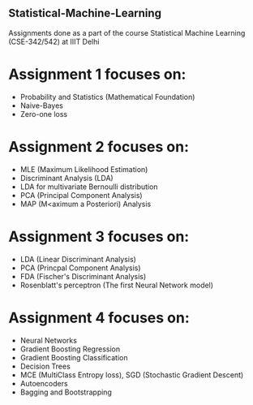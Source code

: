 ## Statistical-Machine-Learning
Assignments done as a part of the course Statistical Machine Learning (CSE-342/542) at IIIT Delhi

# Assignment 1 focuses on:
  - Probability and Statistics (Mathematical Foundation)
  - Naive-Bayes
  - Zero-one loss
  
# Assignment 2 focuses on:
  - MLE (Maximum Likelihood Estimation)
  - Discriminant Analysis (LDA)
  - LDA for multivariate Bernoulli distribution
  - PCA (Principal Component Analysis)
  - MAP (M<aximum a Posteriori) Analysis
  
# Assignment 3 focuses on:
  - LDA (Linear Discriminant Analysis)
  - PCA (Princpal Component Analysis)
  - FDA (Fischer's Discriminant Analysis)
  - Rosenblatt's perceptron (The first Neural Network model)
  
# Assignment 4 focuses on:
  - Neural Networks
  - Gradient Boosting Regression
  - Gradient Boosting Classification
  - Decision Trees
  - MCE (MultiClass Entropy loss), SGD (Stochastic Gradient Descent)
  - Autoencoders
  - Bagging and Bootstrapping
  

